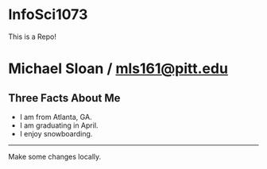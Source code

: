 InfoSci1073
===========

This is a Repo!  

Michael Sloan / mls161@pitt.edu
==================
Three Facts About Me
---

*   I am from Atlanta, GA.
*   I am graduating in April.
*   I enjoy snowboarding.

---
Make some changes locally.
